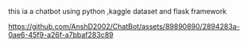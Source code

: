 this ia a chatbot using python ,kaggle dataset and flask framework


https://github.com/AnshD2002/ChatBot/assets/89890890/2894283a-0ae6-45f9-a26f-a7bbaf283c89

